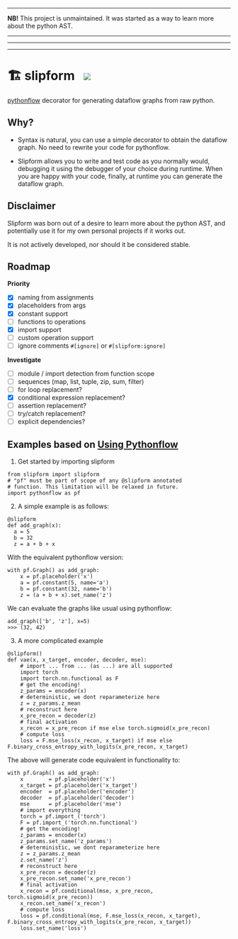 
---------------

**NB!** This project is unmaintained. It was started as a way to learn more about the python AST.

---------------
---------------
---------------

# 🏗 slipform &nbsp; ![](https://badge.fury.io/py/slipform.svg)
[pythonflow](https://github.com/spotify/pythonflow) decorator for generating dataflow graphs from raw python.

## Why?

- Syntax is natural, you can use a simple decorator to obtain the dataflow graph. No need to rewrite your code for pythonflow.

- Slipform allows you to write and test code as you normally would, debugging it using the debugger of your choice during runtime. When you are happy with your code, finally, at runtime you can generate the dataflow graph.

## Disclaimer

Slipform was born out of a desire to learn more about the python AST, and potentially use it for my own personal projects if it works out.

It is not actively developed, nor should it be considered stable.

## Roadmap

**Priority**
- [x] naming from assignments
- [x] placeholders from args
- [x] constant support
- [ ] functions to operations
- [x] import support
- [ ] custom operation support
- [ ] ignore comments `#[ignore]` or `#[slipform:ignore]`

**Investigate**
- [ ] module / import detection from function scope
- [ ] sequences (map, list, tuple, zip, sum, filter)
- [ ] for loop replacement?
- [x] conditional expression replacement?
- [ ] assertion replacement?
- [ ] try/catch replacement?
- [ ] explicit dependencies?

## Examples based on [Using Pythonflow](https://pythonflow.readthedocs.io/en/latest/guide.html)

1. Get started by importing slipform

```python3
from slipform import slipform
# "pf" must be part of scope of any @slipform annotated
# function. This limitation will be relaxed in future.
import pythonflow as pf
```

2. A simple example is as follows: 

```python3
@slipform
def add_graph(x):
  a = 5
  b = 32
  z = a + b + x
```

With the equivalent pythonflow version:
```python3
with pf.Graph() as add_graph:
    x = pf.placeholder('x')
    a = pf.constant(5, name='a')
    b = pf.constant(32, name='b')
    z = (a + b + x).set_name('z')
```

We can evaluate the graphs like usual using pythonflow:
```python3
add_graph(['b', 'z'], x=5)
>>> (32, 42)
```

3. A more complicated example

```python3
@slipform()
def vae(x, x_target, encoder, decoder, mse):
    # import ... from ... (as ...) are all supported
    import torch
    import torch.nn.functional as F
    # get the encoding!
    z_params = encoder(x)
    # deterministic, we dont reparameterize here
    z = z_params.z_mean
    # reconstruct here
    x_pre_recon = decoder(z)
    # final activation
    x_recon = x_pre_recon if mse else torch.sigmoid(x_pre_recon)
    # compute loss
    loss = F.mse_loss(x_recon, x_target) if mse else F.binary_cross_entropy_with_logits(x_pre_recon, x_target)
```

The above will generate code equivalent in functionality to:

```python3
with pf.Graph() as add_graph:
    x        = pf.placeholder('x')
    x_target = pf.placeholder('x_target')
    encoder  = pf.placeholder('encoder')
    decoder  = pf.placeholder('decoder')
    mse      = pf.placeholder('mse')
    # import everything
    torch = pf.import_('torch')
    F = pf.import_('torch.nn.functional')
    # get the encoding!
    z_params = encoder(x)
    z_params.set_name('z_params')
    # deterministic, we dont reparameterize here
    z = z_params.z_mean
    z.set_name('z')
    # reconstruct here
    x_pre_recon = decoder(z)
    x_pre_recon.set_name('x_pre_recon')
    # final activation
    x_recon = pf.conditional(mse, x_pre_recon, torch.sigmoid(x_pre_recon))
    x_recon.set_name('x_recon')
    # compute loss
    loss = pf.conditional(mse, F.mse_loss(x_recon, x_target), F.binary_cross_entropy_with_logits(x_pre_recon, x_target))
    loss.set_name('loss')
```
